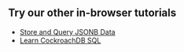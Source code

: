 ## Try our other in-browser tutorials

- [Store and Query JSONB Data](https://www.cockroachlabs.com/docs/tutorials/demo-json-support.html)
- [Learn CockroachDB SQL](https://www.cockroachlabs.com/docs/tutorials/learn-cockroachdb-sql.html)
